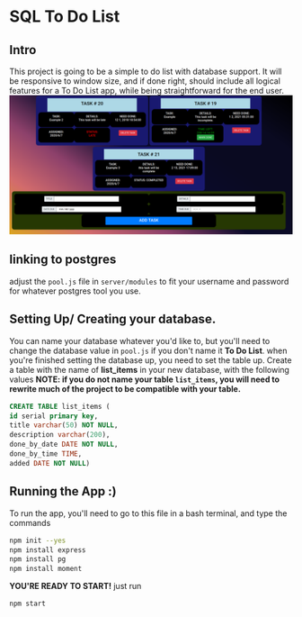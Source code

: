 # SQL To Do List

## Intro

This project is going to be a simple to do list with database support. It will be responsive to window size, and if done right, should include all logical features for a To Do List app, while being straightforward for the end user.
![Image of Project Running](images/Screenshot_2020-06-07.png)

## linking to postgres

adjust the `pool.js` file in `server/modules` to fit your username and password for whatever postgres tool you use.

## Setting Up/ Creating your database.

You can name your database whatever you'd like to, but you'll need to change the database value in `pool.js` if you don't name it **To Do List**.
when you're finished setting the database up, you need to set the table up. Create a table with the name of **list_items** in your new database, with the following values **NOTE: if you do not name your table `list_items`, you will need to rewrite much of the project to be compatible with your table.**

```sql
CREATE TABLE list_items (
id serial primary key,
title varchar(50) NOT NULL,
description varchar(200),
done_by_date DATE NOT NULL,
done_by_time TIME,
added DATE NOT NULL)
```

## Running the App :)

To run the app, you'll need to go to this file in a bash terminal, and type the commands

```bash
npm init --yes
npm install express
npm install pg
npm install moment
```

**YOU'RE READY TO START!** just run

```bash
npm start
```
